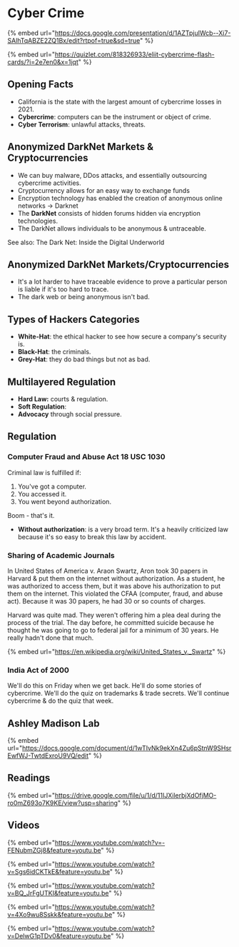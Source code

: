 # Cyber Crime

{% embed url="https://docs.google.com/presentation/d/1AZTpjuIWcb--Xi7-SAlhTqABZE2ZQ1Bx/edit?rtpof=true&sd=true" %}

{% embed url="https://quizlet.com/818326933/eliit-cybercrime-flash-cards/?i=2e7en0&x=1jqt" %}

## Opening Facts

* California is the state with the largest amount of cybercrime losses in 2021.
* **Cybercrime**: computers can be the instrument or object of crime.
* **Cyber Terrorism**: unlawful attacks, threats.

## Anonymized DarkNet Markets & Cryptocurrencies

* We can buy malware, DDos attacks, and essentially outsourcing cybercrime activities.
* Cryptocurrency allows for an easy way to exchange funds
* Encryption technology has enabled the creation of anonymous online networks -> Darknet
* The **DarkNet** consists of hidden forums hidden via encryption technologies.
* The DarkNet allows individuals to be anonymous & untraceable.

See also: The Dark Net: Inside the Digital Underworld

## Anonymized DarkNet Markets/Cryptocurrencies

* It's a lot harder to have traceable evidence to prove a particular person is liable if it's too hard to trace.
* The dark web or being anonymous isn't bad.&#x20;

## Types of Hackers Categories

* **White-Hat**: the ethical hacker to see how secure a company's security is.
* **Black-Hat**: the criminals.
* **Grey-Hat**: they do bad things but not as bad.

## Multilayered Regulation

* **Hard Law:** courts & regulation.
* **Soft Regulation**:&#x20;
* **Advocacy** through social pressure.

## Regulation&#x20;

### Computer Fraud and Abuse Act 18 USC 1030

Criminal law is fulfilled if:

1. You've got a computer.
2. You accessed it.
3. You went beyond authorization.

Boom - that's it.

* **Without authorization**: is a very broad term. It's a heavily criticized law because it's so easy to break this law by accident.&#x20;

### Sharing of Academic Journals

In United States of America v. Araon Swartz, Aron took 30 papers in Harvard & put them on the internet without authorization. As a student, he was authorized to access them, but it was above his authorization to put them on the internet. This violated the CFAA (computer, fraud, and abuse act). Because it was 30 papers, he had 30 or so counts of charges.

Harvard was quite mad. They weren't offering him a plea deal during the process of the trial. The day before, he committed suicide because he thought he was going to go to federal jail for a minimum of 30 years. He really hadn't done that much.

{% embed url="https://en.wikipedia.org/wiki/United_States_v._Swartz" %}

### India Act of 2000

We'll do this on Friday when we get back. He'll do some stories of cybercrime. We'll do the quiz on trademarks & trade secrets. We'll continue cybercrime & do the quiz that week.

## Ashley Madison Lab

{% embed url="https://docs.google.com/document/d/1wTIvNk9ekXn4Zu6pStnW9SHsrEwfWJ-TwtdExroU9VQ/edit" %}

## Readings

{% embed url="https://drive.google.com/file/u/1/d/11IJXilerbjXdOfjMO-ro0mZ693o7K9KE/view?usp=sharing" %}

## Videos

{% embed url="https://www.youtube.com/watch?v=-FENubmZGj8&feature=youtu.be" %}

{% embed url="https://www.youtube.com/watch?v=Sgs6idCKTkE&feature=youtu.be" %}

{% embed url="https://www.youtube.com/watch?v=BQ_JrFgUTKI&feature=youtu.be" %}

{% embed url="https://www.youtube.com/watch?v=4Xo9wu8Sskk&feature=youtu.be" %}

{% embed url="https://www.youtube.com/watch?v=DelwG1pTDv0&feature=youtu.be" %}

